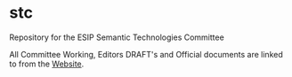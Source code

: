 # stc
Repository for the ESIP Semantic Technologies Committee

All Committee Working, Editors DRAFT's and Official documents are linked to from the [Website](https://esipfed.github.io/stc/).
